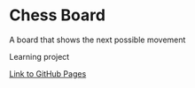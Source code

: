 # Chess Board

<p>A board that shows the next possible movement</p>
<p>Learning project</p>

<a href="https://shanikupiec.github.io/chess-board/" target="blank">Link to GitHub Pages</a>

